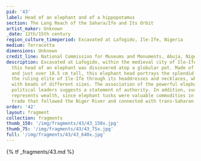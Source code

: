```yaml
---
pid: '43'
label: Head of an elephant and of a hippopotamus
section: The Long Reach of the Sahara/Ife and Its Orbit
artist_maker: Unknown
_date: 12th/15th century
region_culture_timeperiod: Excavated at Lafogido, Ile-Ife, Nigeria
medium: Terracotta
dimensions: Unknown
credit_line: National Commission for Museums and Monuments, Abuja, Nigeria
description: Excavated at Lafogido, within the medieval city of Ile-Ife in Nigeria,
  this head of an elephant was discovered atop a globular pot. Made of terracotta
  and just over 18.5 cm tall, this elephant head portrays the splendid regalia of
  the ruling elite of Ile-Ife through its headdresses and necklaces, which are embellished
  with beads of different sizes. The association of the powerful elephant with the
  political leaders suggests a statement of authority. In addition, such an association
  represents wealth, since elephant tusks were valuable commodities in the interregional
  trade that followed the Niger River and connected with trans-Saharan routes of exchange.
order: '42'
layout: fragment
collection: fragments
thumb_150: '/img/fragments/43/43_150x.jpg'
thumb_75: '/img/fragments/43/43_75x.jpg'
full: '/img/fragments/43/43_640x.jpg'
---
```

{% tf _fragments/43.md %}